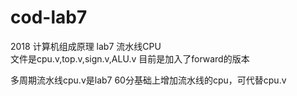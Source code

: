 # cod-lab7
2018 计算机组成原理 lab7 流水线CPU <br>
文件是cpu.v,top.v,sign.v,ALU.v  目前是加入了forward的版本<br>

多周期流水线cpu.v是lab7 60分基础上增加流水线的cpu，可代替cpu.v
